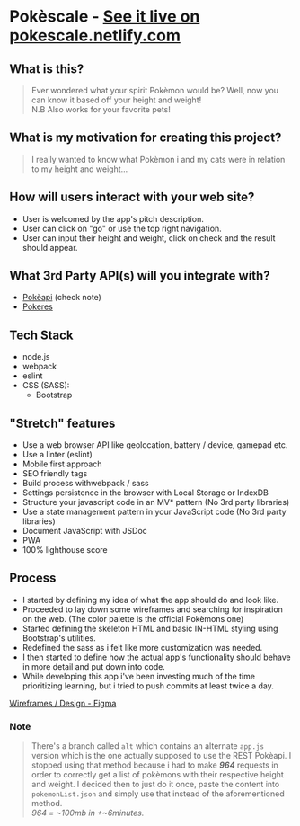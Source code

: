 # Pokèscale - [See it live on pokescale.netlify.com](https://pokescale.netlify.com/)

## What is this?

> Ever wondered what your spirit Pokèmon would be? Well, now you can know it based off your height and weight! <br />
> N.B Also works for your favorite pets!


## What is my motivation for creating this project?

> I really wanted to know what Pokèmon i and my cats were in relation to my height and weight... <br />

## How will users interact with your web site?

* User is welcomed by the app's pitch description.
* User can click on "go" or use the top right navigation.
* User can input their height and weight, click on check and the result should appear.

## What 3rd Party API(s) will you integrate with?

* [Pokèapi](https://pokeapi.co)  (check note)
* [Pokeres](https://pokeres.bastionbot.org/images/pokemon/)

## Tech Stack

* node.js
* webpack
* eslint
* CSS (SASS):
  * Bootstrap

## "Stretch" features

* Use a web browser API like geolocation, battery / device, gamepad etc.
* Use a linter (eslint)
* Mobile first approach
* SEO friendly tags
* Build process withwebpack / sass
* Settings persistence in the browser with Local Storage or IndexDB
* Structure your javascript code in an MV* pattern (No 3rd party libraries)
* Use a state management pattern in your JavaScript code (No 3rd party libraries)
* Document JavaScript with JSDoc
* PWA
* 100% lighthouse score

## Process

* I started by defining my idea of what the app should do and look like.
* Proceeded to lay down some wireframes and searching for inspiration on the web. (The color palette is the official Pokèmons one)
* Started defining the skeleton HTML and basic IN-HTML styling using Bootstrap's utilities.
* Redefined the sass as i felt like more customization was needed.
* I then started to define how the actual app's functionality should behave in more detail and put down into code.
* While developing this app i've been investing much of the time prioritizing learning, but i tried to push commits at least twice a day.

[Wireframes / Design - Figma](https://www.figma.com/file/CVhXqtclIVVRhrRsv8DrqE/Untitled?node-id=0%3A1)

### Note
> There's a branch called `alt` which contains an alternate `app.js` version which is the one actually supposed to use the REST Pokèapi.
>I stopped using that method because i had to make ***964*** requests in order to correctly get a list of pokèmons with their respective height and weight. I decided then to just do it once, paste the content into `pokemonList.json` and simply use that instead of the aforementioned method. 
> </br>
> *964 = ~100mb in +~6minutes.* 